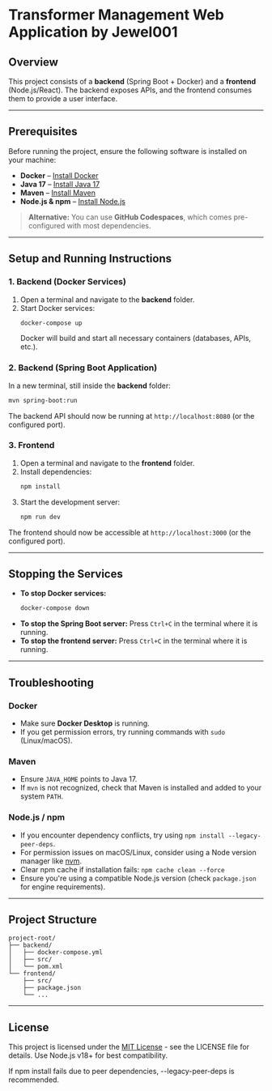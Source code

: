 # Transformer Management Web Application by Jewel001

## Overview
This project consists of a **backend** (Spring Boot + Docker) and a **frontend** (Node.js/React). The backend exposes APIs, and the frontend consumes them to provide a user interface.

---

## Prerequisites
Before running the project, ensure the following software is installed on your machine:

- **Docker** – [Install Docker](https://docs.docker.com/get-docker/)
- **Java 17** – [Install Java 17](https://adoptium.net/)
- **Maven** – [Install Maven](https://maven.apache.org/install.html)
- **Node.js & npm** – [Install Node.js](https://nodejs.org/)

> **Alternative:** You can use **GitHub Codespaces**, which comes pre-configured with most dependencies.

---

## Setup and Running Instructions

### 1. Backend (Docker Services)

1. Open a terminal and navigate to the **backend** folder.
2. Start Docker services:
   ```bash
   docker-compose up
   ```
   Docker will build and start all necessary containers (databases, APIs, etc.).

### 2. Backend (Spring Boot Application)

In a new terminal, still inside the **backend** folder:

```bash
mvn spring-boot:run
```

The backend API should now be running at `http://localhost:8080` (or the configured port).

### 3. Frontend

1. Open a terminal and navigate to the **frontend** folder.
2. Install dependencies:
   ```bash
   npm install 
   ```
3. Start the development server:
   ```bash
   npm run dev
   ```

The frontend should now be accessible at `http://localhost:3000` (or the configured port).

---

## Stopping the Services

- **To stop Docker services:**
  ```bash
  docker-compose down
  ```
- **To stop the Spring Boot server:** Press `Ctrl+C` in the terminal where it is running.
- **To stop the frontend server:** Press `Ctrl+C` in the terminal where it is running.

---

## Troubleshooting

### Docker
- Make sure **Docker Desktop** is running.
- If you get permission errors, try running commands with `sudo` (Linux/macOS).

### Maven
- Ensure `JAVA_HOME` points to Java 17.
- If `mvn` is not recognized, check that Maven is installed and added to your system `PATH`.

### Node.js / npm
- If you encounter dependency conflicts, try using `npm install --legacy-peer-deps`.
- For permission issues on macOS/Linux, consider using a Node version manager like [nvm](https://github.com/nvm-sh/nvm).
- Clear npm cache if installation fails: `npm cache clean --force`
- Ensure you're using a compatible Node.js version (check `package.json` for engine requirements).

---

## Project Structure

```
project-root/
├── backend/
│   ├── docker-compose.yml
│   ├── src/
│   └── pom.xml
└── frontend/
    ├── src/
    ├── package.json
    └── ...
```

---

## License

This project is licensed under the [MIT License](LICENSE) - see the LICENSE file for details.
Use Node.js v18+ for best compatibility.

If npm install fails due to peer dependencies, --legacy-peer-deps is recommended.

